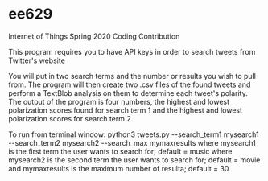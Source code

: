 # ee629

Internet of Things
Spring 2020
Coding Contribution

This program requires you to have API keys in order to search tweets from Twitter's website

You will put in two search terms and the number or results you wish to pull from. The program will then create two .csv files of the found tweets and perform a TextBlob analysis on them to determine each tweet's polarity. The output of the program is four numbers, the highest and lowest polarization scores found for search term 1 and the highest and lowest polarization scores for search term 2

To run from terminal window: 
python3  tweets.py   --search_term1  mysearch1  --search_term2  mysearch2 --search_max  mymaxresults 
where mysearch1 is the first term the user wants to search for;  default = music
where mysearch2 is the second term the user wants to search for; default = movie
and mymaxresults is the maximum number of resulta;  default = 30
